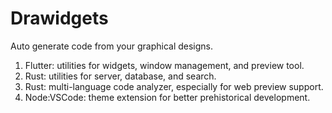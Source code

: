 # Drawidgets

Auto generate code from your graphical designs.

1. Flutter: utilities for widgets, window management, and preview tool.
2. Rust: utilities for server, database, and search.
3. Rust: multi-language code analyzer, especially for web preview support.
4. Node:VSCode: theme extension for better prehistorical development.
